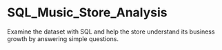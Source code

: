 # SQL_Music_Store_Analysis
Examine the dataset with SQL and help the store understand its business growth by answering simple questions.
